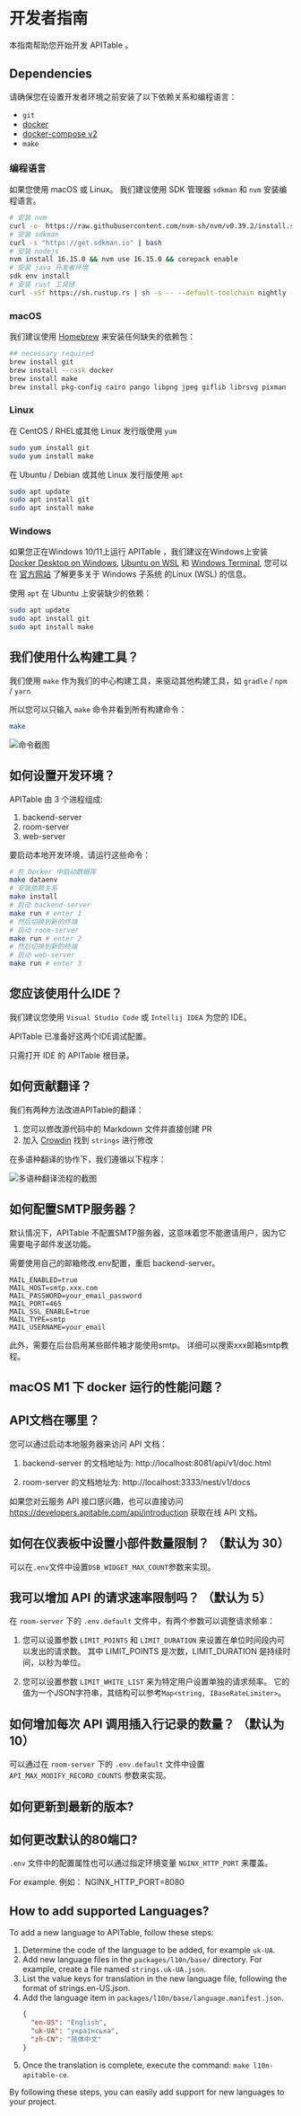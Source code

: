 # 开发者指南

本指南帮助您开始开发 APITable 。

## Dependencies

请确保您在设置开发者环境之前安装了以下依赖关系和编程语言：

- `git`
- [docker](https://docs.docker.com/engine/install/)
- [docker-compose v2](https://docs.docker.com/engine/install/)
- `make`


### 编程语言

如果您使用 macOS 或 Linux。 我们建议使用 SDK 管理器 `sdkman` 和 `nvm` 安装编程语言。

```bash
# 安装 nvm
curl -o- https://raw.githubusercontent.com/nvm-sh/nvm/v0.39.2/install.sh | bash
# 安装 sdkman
curl -s "https://get.sdkman.io" | bash
# 安装 nodejs 
nvm install 16.15.0 && nvm use 16.15.0 && corepack enable
# 安装 java 开发者环境
sdk env install
# 安装 rust 工具链
curl -sSf https://sh.rustup.rs | sh -s -- --default-toolchain nightly --profile minimal -y && source "$HOME/.cargo/env"
```

### macOS

我们建议使用 [Homebrew](https://brew.sh/) 来安装任何缺失的依赖包：

```bash
## necessary required
brew install git
brew install --cask docker
brew install make
brew install pkg-config cairo pango libpng jpeg giflib librsvg pixman
```

### Linux

在 CentOS / RHEL或其他 Linux 发行版使用 `yum`

```bash
sudo yum install git
sudo yum install make
```

在 Ubuntu / Debian 或其他 Linux 发行版使用 `apt`

```bash
sudo apt update
sudo apt install git
sudo apt install make
```


### Windows

如果您正在Windows 10/11上运行 APITable ，我们建议在Windows上安装[Docker Desktop on Windows](https://docs.docker.com/desktop/install/windows-install/), [Ubuntu on WSL](https://ubuntu.com/wsl) 和 [Windows Terminal](https://aka.ms/terminal), 您可以在 [官方网站](https://learn.microsoft.com/en-us/windows/wsl) 了解更多关于 Windows 子系统 的Linux (WSL) 的信息。

使用 `apt` 在 Ubuntu 上安装缺少的依赖：

```bash
sudo apt update
sudo apt install git
sudo apt install make
```


## 我们使用什么构建工具？

我们使用 `make` 作为我们的中心构建工具，来驱动其他构建工具，如 `gradle` / `npm` / `yarn`

所以您可以只输入 `make` 命令并看到所有构建命令：

```bash
make
```

![命令截图](../static/make.png)



## 如何设置开发环境？

APITable 由 3 个进程组成:

1. backend-server
2. room-server
3. web-server

要启动本地开发环境，请运行这些命令：

```bash
# 在 Docker 中启动数据库
make dataenv 
# 安装依赖关系
make install 
# 启动 backend-server
make run # enter 1  
# 然后切换到新的终端
# 启动 room-server
make run # enter 2
# 然后切换到新的终端
# 启动 web-server
make run # enter 3

```




## 您应该使用什么IDE？

我们建议您使用 `Visual Studio Code` 或 `Intellij IDEA` 为您的 IDE。

APITable 已准备好这两个IDE调试配置。

只需打开 IDE 的 APITable 根目录。



## 如何贡献翻译？

我们有两种方法改进APITable的翻译：

1. 您可以修改源代码中的 Markdown 文件并直接创建 PR
2. 加入 [Crowdin](https://crowdin.com/project/apitablecode) 找到 `strings` 进行修改

在多语种翻译的协作下，我们遵循以下程序：

![多语种翻译流程的截图](../static/collaboration_of_multilingual_translation.png)

## 如何配置SMTP服务器？

默认情况下，APITable 不配置SMTP服务器，这意味着您不能邀请用户，因为它需要电子邮件发送功能。

需要使用自己的邮箱修改.env配置，重启 backend-server。

```
MAIL_ENABLED=true
MAIL_HOST=smtp.xxx.com
MAIL_PASSWORD=your_email_password
MAIL_PORT=465
MAIL_SSL_ENABLE=true
MAIL_TYPE=smtp
MAIL_USERNAME=your_email
```

此外，需要在后台启用某些邮件箱才能使用smtp。 详细可以搜索xxx邮箱smtp教程。


## macOS M1 下 docker 运行的性能问题？

## API文档在哪里？

您可以通过启动本地服务器来访问 API 文档：

1. backend-server 的文档地址为: http://localhost:8081/api/v1/doc.html

2. room-server 的文档地址为: http://localhost:3333/nest/v1/docs

如果您对云服务 API 接口感兴趣，也可以直接访问 https://developers.apitable.com/api/introduction 获取在线 API 文档。

## 如何在仪表板中设置小部件数量限制？ （默认为 30）

可以在`.env`文件中设置`DSB_WIDGET_MAX_COUNT`参数来实现。

## 我可以增加 API 的请求速率限制吗？ （默认为 5）

在 `room-server` 下的 `.env.default` 文件中，有两个参数可以调整请求频率：

1. 您可以设置参数 `LIMIT_POINTS` 和 `LIMIT_DURATION` 来设置在单位时间段内可以发出的请求数。 其中 LIMIT_POINTS 是次数，LIMIT_DURATION 是持续时间，以秒为单位。

2. 您可以设置参数 `LIMIT_WHITE_LIST` 来为特定用户设置单独的请求频率。 它的值为一个JSON字符串，其结构可以参考`Map<string, IBaseRateLimiter>`。

## 如何增加每次 API 调用插入行记录的数量？ （默认为 10）

可以通过在 `room-server` 下的 `.env.default` 文件中设置 `API_MAX_MODIFY_RECORD_COUNTS` 参数来实现。


## 如何更新到最新的版本?


## 如何更改默认的80端口?
`.env` 文件中的配置属性也可以通过指定环境变量 `NGINX_HTTP_PORT` 来覆盖。

For example. 例如： NGINX_HTTP_PORT=8080

## How to add supported Languages?

To add a new language to APITable, follow these steps:

1. Determine the code of the language to be added, for example `uk-UA`.
2. Add new language files in the `packages/l10n/base/` directory. For example, create a file named `strings.uk-UA.json`.
3. List the value keys for translation in the new language file, following the format of strings.en-US.json.
4. Add the language item in `packages/l10n/base/language.manifest.json`.
    ```json
    {
      "en-US": "English",
      "uk-UA": "українська",
      "zh-CN": "简体中文"
    }
    ```
5. Once the translation is complete, execute the command: `make l10n-apitable-ce`.

By following these steps, you can easily add support for new languages to your project.
